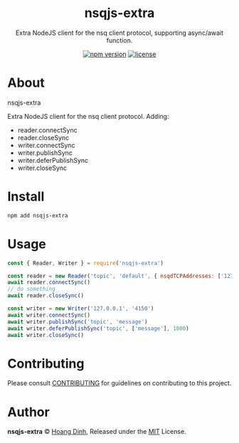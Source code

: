 <p align="center"><h1 align="center">
  nsqjs-extra
</h1>

<p align="center">
  Extra NodeJS client for the nsq client protocol, supporting async/await function.
</p>

<p align="center">
  <a href="https://www.npmjs.org/package/nsqjs-extra"><img src="https://badgen.net/npm/v/nsqjs-extra" alt="npm version"/></a>
  <a href="https://www.npmjs.org/package/nsqjs-extra"><img src="https://badgen.net/npm/license/nsqjs-extra" alt="license"/></a>
  <!--
  <a href="https://www.npmjs.org/package/nsqjs-extra"><img src="https://badgen.net/npm/dt/nsqjs-extra" alt="downloads"/></a>
  <a href="https://travis-ci.org/kydrenw/nsqjs-extra"><img src="https://badgen.net/travis/kydrenw/nsqjs-extra" alt="build"/></a>
  <a href="https://codecov.io/gh/kydrenw/nsqjs-extra"><img src="https://badgen.net/codecov/c/github/kydrenw/nsqjs-extra" alt="codecov"/></a>
  <a href="https://snyk.io/test/github/kydrenw/nsqjs-extra"><img src="https://snyk.io/test/github/kydrenw/nsqjs-extra/badge.svg" alt="Known Vulnerabilities"/></a>
  <a href="./SECURITY.md"><img src="https://img.shields.io/badge/Security-Responsible%20Disclosure-yellow.svg" alt="Responsible Disclosure Policy" /></a>
  -->
</p>

# About

nsqjs-extra

Extra NodeJS client for the nsq client protocol.
Adding:

- reader.connectSync
- reader.closeSync
- writer.connectSync
- writer.publishSync
- writer.deferPublishSync
- writer.closeSync

# Install

```bash
npm add nsqjs-extra
```

# Usage

```js
const { Reader, Writer } = require('nsqjs-extra')

const reader = new Reader('topic', 'default', { nsqdTCPAddresses: ['127.0.0.1:4150'] })
await reader.connectSync()
// do something
await reader.closeSync()

const writer = new Writer('127.0.0.1', '4150')
await writer.connectSync()
await writer.publishSync('topic', 'message')
await writer.deferPublishSync('topic', ['message'], 1000)
await writer.closeSync()
```

# Contributing

Please consult [CONTRIBUTING](./CONTRIBUTING.md) for guidelines on contributing to this project.

# Author

**nsqjs-extra** © [Hoang Dinh](https://github.com/kydrenw), Released under the [MIT](./LICENSE) License.
